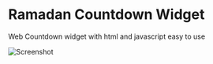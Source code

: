 # Ramadan Countdown Widget
Web Countdown widget with html and javascript easy to use 


![Screenshot](https://raw.githubusercontent.com/ahmadeyamin/ramadan-countdown-widget/blob/master/Screenshot.png) 
